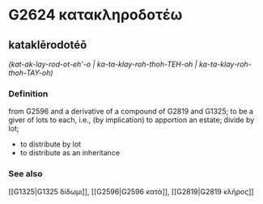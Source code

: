 # G2624 κατακληροδοτέω

## kataklērodotéō

_(kat-ak-lay-rod-ot-eh'-o | ka-ta-klay-roh-thoh-TEH-oh | ka-ta-klay-roh-thoh-TAY-oh)_

### Definition

from G2596 and a derivative of a compound of G2819 and G1325; to be a giver of lots to each, i.e., (by implication) to apportion an estate; divide by lot; 

- to distribute by lot
- to distribute as an inheritance

### See also

[[G1325|G1325 δίδωμι]], [[G2596|G2596 κατά]], [[G2819|G2819 κλῆρος]]
